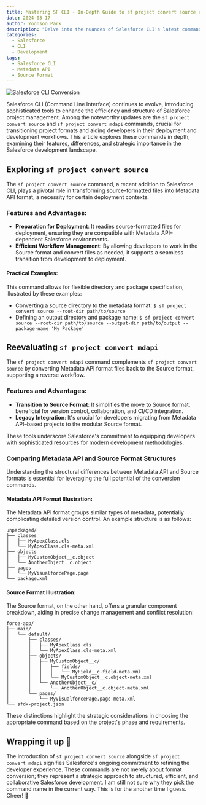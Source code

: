 ```yaml
---
title: Mastering SF CLI - In-Depth Guide to sf project convert source and mdapi Commands
date: 2024-03-17
author: Yoonsoo Park
description: "Delve into the nuances of Salesforce CLI's latest commands, 'sf project convert source' and 'sf project convert mdapi', uncovering their roles, distinctions, and impact on contemporary Salesforce development practices."
categories:
  - Salesforce
  - CLI
  - Development
tags:
  - Salesforce CLI
  - Metadata API
  - Source Format
---
```


![Salesforce CLI Conversion](images/oni-salesforce-2.webp)

Salesforce CLI (Command Line Interface) continues to evolve, introducing sophisticated tools to enhance the efficiency and structure of Salesforce project management. Among the noteworthy updates are the `sf project convert source` and `sf project convert mdapi` commands, crucial for transitioning project formats and aiding developers in their deployment and development workflows. This article explores these commands in depth, examining their features, differences, and strategic importance in the Salesforce development landscape.

## Exploring `sf project convert source`

The `sf project convert source` command, a recent addition to Salesforce CLI, plays a pivotal role in transforming source-formatted files into Metadata API format, a necessity for certain deployment contexts.

### Features and Advantages:

- **Preparation for Deployment**: It readies source-formatted files for deployment, ensuring they are compatible with Metadata API–dependent Salesforce environments.
- **Efficient Workflow Management**: By allowing developers to work in the Source format and convert files as needed, it supports a seamless transition from development to deployment.

#### Practical Examples:

This command allows for flexible directory and package specification, illustrated by these examples:

- Converting a source directory to the metadata format: `$ sf project convert source --root-dir path/to/source`
- Defining an output directory and package name: `$ sf project convert source --root-dir path/to/source --output-dir path/to/output --package-name 'My Package'`

## Reevaluating `sf project convert mdapi`

The `sf project convert mdapi` command complements `sf project convert source` by converting Metadata API format files back to the Source format, supporting a reverse workflow.

### Features and Advantages:

- **Transition to Source Format**: It simplifies the move to Source format, beneficial for version control, collaboration, and CI/CD integration.
- **Legacy Integration**: It's crucial for developers migrating from Metadata API–based projects to the modular Source format.

These tools underscore Salesforce's commitment to equipping developers with sophisticated resources for modern development methodologies.

### Comparing Metadata API and Source Format Structures

Understanding the structural differences between Metadata API and Source formats is essential for leveraging the full potential of the conversion commands.

#### Metadata API Format Illustration:

The Metadata API format groups similar types of metadata, potentially complicating detailed version control. An example structure is as follows:

```plaintext
unpackaged/
├── classes
│   ├── MyApexClass.cls
│   └── MyApexClass.cls-meta.xml
├── objects
│   ├── MyCustomObject__c.object
│   └── AnotherObject__c.object
├── pages
│   └── MyVisualforcePage.page
└── package.xml
```

#### Source Format Illustration:

The Source format, on the other hand, offers a granular component breakdown, aiding in precise change management and conflict resolution:

```plaintext
force-app/
├── main/
│   └── default/
│       ├── classes/
│       │   ├── MyApexClass.cls
│       │   └── MyApexClass.cls-meta.xml
│       ├── objects/
│       │   ├── MyCustomObject__c/
│       │   │   ├── fields/
│       │   │   │   └── MyField__c.field-meta.xml
│       │   │   └── MyCustomObject__c.object-meta.xml
│       │   └── AnotherObject__c/
│       │       └── AnotherObject__c.object-meta.xml
│       └── pages/
│           └── MyVisualforcePage.page-meta.xml
└── sfdx-project.json
```

These distinctions highlight the strategic considerations in choosing the appropriate command based on the project's phase and requirements.

## Wrapping it up 👏

The introduction of `sf project convert source` alongside `sf project convert mdapi` signifies Salesforce's ongoing commitment to refining the developer experience. These commands are not merely about format conversion; they represent a strategic approach to structured, efficient, and collaborative Salesforce development. I am still not sure why they pick the command name in the current way. This is for the another time I guess.
Cheer! 🍺
